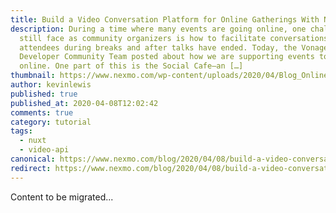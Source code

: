 ```yaml
---
title: Build a Video Conversation Platform for Online Gatherings With Nuxt.js
description: During a time where many events are going online, one challenge we
  still face as community organizers is how to facilitate conversations between
  attendees during breaks and after talks have ended. Today, the Vonage
  Developer Community Team posted about how we are supporting events to go
  online. One part of this is the Social Cafe—an […]
thumbnail: https://www.nexmo.com/wp-content/uploads/2020/04/Blog_Online-Gatherings_1200x600.png
author: kevinlewis
published: true
published_at: 2020-04-08T12:02:42
comments: true
category: tutorial
tags:
  - nuxt
  - video-api
canonical: https://www.nexmo.com/blog/2020/04/08/build-a-video-conversation-platform-for-online-gatherings-with-nuxt-js-dr
redirect: https://www.nexmo.com/blog/2020/04/08/build-a-video-conversation-platform-for-online-gatherings-with-nuxt-js-dr
---
```

Content to be migrated...
